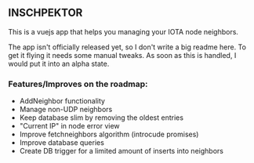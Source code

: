 ## INSCHPEKTOR

This is a vuejs app that helps you managing your IOTA node neighbors.

The app isn't officially released yet, so I don't write a big readme here. To get it flying it needs some manual tweaks.
As soon as this is handled, I would put it into an alpha state.

### Features/Improves on the roadmap:

- AddNeighbor functionality
- Manage non-UDP neighbors
- Keep database slim by removing the oldest entries
- "Current IP" in node error view
- Improve fetchneighbors algorithm (introcude promises)
- Improve database queries
- Create DB trigger for a limited amount of inserts into neighbors